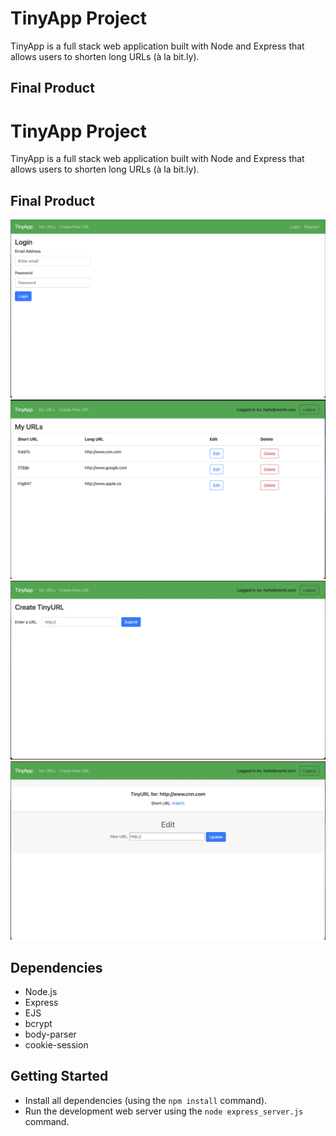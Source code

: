 # TinyApp Project

TinyApp is a full stack web application built with Node and Express that allows users to shorten long URLs (à la bit.ly).

## Final Product
# TinyApp Project

TinyApp is a full stack web application built with Node and Express that allows users to shorten long URLs (à la bit.ly).

## Final Product


!["login_page"](./docs/1login_page.png)
!["login_page"](./docs/2urls_table_page.png)
!["login_page"](./docs/3create_url_page.png)
!["login_page"](./docs/4url_info_page.png)

## Dependencies

- Node.js
- Express
- EJS
- bcrypt
- body-parser
- cookie-session

## Getting Started

- Install all dependencies (using the `npm install` command).
- Run the development web server using the `node express_server.js` command.

